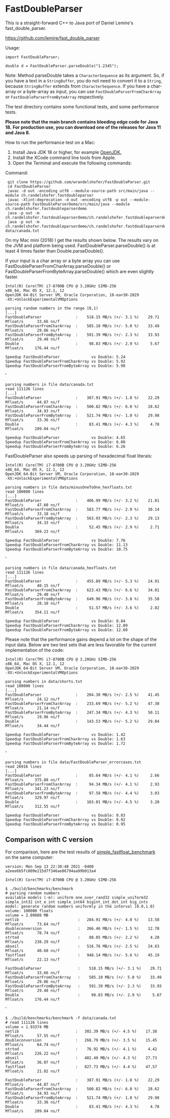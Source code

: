 # FastDoubleParser

This is a straight-forward C++ to Java port of Daniel Lemire's fast_double_parser.

https://github.com/lemire/fast_double_parser

Usage:

    import FastDoubleParser;

    double d = FastDoubleParser.parseDouble("1.2345");

Note: Method parseDouble takes a `CharacterSequence` as its argument. So, if you have a text in a `StringBuffer`, you do
not need to convert it to a `String`, because `StringBuffer` extends from `CharacterSequence`. If you have a char-array
or a byte-array as input, you can use `FastDoubleParserFromCharArray` or
`FastDoubleParserFromByteArray` respectively.

The test directory contains some functional tests, and some performance tests.

**Please note that the main branch contains bleeding edge code for Java 18.**
**For production use, you can download one of the releases for Java 11 and Java 8.**

How to run the performance test on a Mac:

1. Install Java JDK 18 or higher, for example [OpenJDK.](https://jdk.java.net/18/)
2. Install the XCode command line tools from Apple.
3. Open the Terminal and execute the following commands:

Command:

     git clone https://github.com/wrandelshofer/FastDoubleParser.git
     cd FastDoubleParser 
     javac -d out -encoding utf8 --module-source-path src/main/java --module ch.randelshofer.fastdoubleparser    
     javac -Xlint:deprecation -d out -encoding utf8 -p out --module-source-path FastDoubleParserDemo/src/main/java --module ch.randelshofer.fastdoubleparserdemo
     java -p out -m ch.randelshofer.fastdoubleparserdemo/ch.randelshofer.fastdoubleparserdemo.Main  
     java -p out -m ch.randelshofer.fastdoubleparserdemo/ch.randelshofer.fastdoubleparserdemo.Main data/canada.txt   

On my Mac mini (2018) I get the results shown below. The results vary on the JVM and platform being used.
FastDoubleParser.parseDouble() is at least 4 times faster than Double.parseDouble().

If your input is a char array or a byte array you can use FastDoubleParserFromCharArray.parseDouble() or
FastDoubleParserFromByteArray.parseDouble() which are even slightly faster.

    Intel(R) Core(TM) i7-8700B CPU @ 3.20GHz SIMD-256
    x86_64, Mac OS X, 12.1, 12
    OpenJDK 64-Bit Server VM, Oracle Corporation, 18-ea+30-2029
    -XX:+UnlockExperimentalVMOptions
    
    parsing random numbers in the range [0,1)
    [...]
    FastDoubleParser               :    518.15 MB/s (+/- 3.1 %)    29.71 Mfloat/s      33.66 ns/f
    FastDoubleParserFromCharArray  :    585.10 MB/s (+/- 5.0 %)    33.49 Mfloat/s      29.86 ns/f
    FastDoubleParserFromByteArray  :    591.39 MB/s (+/- 2.3 %)    33.93 Mfloat/s      29.48 ns/f
    Double                         :     98.83 MB/s (+/- 2.9 %)     5.67 Mfloat/s     176.44 ns/f
    
    Speedup FastDoubleParser              vs Double: 5.24
    Speedup FastDoubleParserFromCharArray vs Double: 5.92
    Speedup FastDoubleParserFromByteArray vs Double: 5.98

'

    parsing numbers in file data/canada.txt
    read 111126 lines
    [...]
    FastDoubleParser               :    387.91 MB/s (+/- 1.8 %)    22.29 Mfloat/s      44.87 ns/f
    FastDoubleParserFromCharArray  :    500.82 MB/s (+/- 6.0 %)    28.62 Mfloat/s      34.93 ns/f
    FastDoubleParserFromByteArray  :    521.74 MB/s (+/- 1.0 %)    29.98 Mfloat/s      33.36 ns/f
    Double                         :     83.41 MB/s (+/- 4.3 %)     4.78 Mfloat/s     209.04 ns/f
    
    Speedup FastDoubleParser              vs Double: 4.65
    Speedup FastDoubleParserFromCharArray vs Double: 6.00
    Speedup FastDoubleParserFromByteArray vs Double: 6.26

FastDoubleParser also speeds up parsing of hexadecimal float literals:

    Intel(R) Core(TM) i7-8700B CPU @ 3.20GHz SIMD-256
    x86_64, Mac OS X, 12.1, 12
    OpenJDK 64-Bit Server VM, Oracle Corporation, 18-ea+30-2029
    -XX:+UnlockExperimentalVMOptions

    parsing numbers in file data/minusOneToOne_hexfloats.txt
    read 100000 lines
    [...]
    FastDoubleParser               :    406.99 MB/s (+/- 3.2 %)    21.01 Mfloat/s      47.60 ns/f
    FastDoubleParserFromCharArray  :    583.77 MB/s (+/- 2.9 %)    30.14 Mfloat/s      33.18 ns/f
    FastDoubleParserFromByteArray  :    563.93 MB/s (+/- 2.3 %)    29.13 Mfloat/s      34.33 ns/f
    Double                         :     52.45 MB/s (+/- 2.9 %)     2.71 Mfloat/s     369.23 ns/f
    
    Speedup FastDoubleParser              vs Double: 7.76
    Speedup FastDoubleParserFromCharArray vs Double: 11.13
    Speedup FastDoubleParserFromByteArray vs Double: 10.75
'

    parsing numbers in file data/canada_hexfloats.txt
    read 111126 lines
    [...]
    FastDoubleParser               :    455.89 MB/s (+/- 5.3 %)    24.91 Mfloat/s      40.15 ns/f
    FastDoubleParserFromCharArray  :    623.43 MB/s (+/- 6.6 %)    34.01 Mfloat/s      29.40 ns/f
    FastDoubleParserFromByteArray  :    649.96 MB/s (+/- 3.8 %)    35.58 Mfloat/s      28.10 ns/f
    Double                         :     51.57 MB/s (+/- 3.6 %)     2.82 Mfloat/s     354.11 ns/f
    
    Speedup FastDoubleParser              vs Double: 8.84
    Speedup FastDoubleParserFromCharArray vs Double: 12.09
    Speedup FastDoubleParserFromByteArray vs Double: 12.60

Please note that the performance gains depend a lot on the shape of the input data. Below are two test sets that are
less favorable for the current implementation of the code:

    Intel(R) Core(TM) i7-8700B CPU @ 3.20GHz SIMD-256
    x86_64, Mac OS X, 12.1, 12
    OpenJDK 64-Bit Server VM, Oracle Corporation, 18-ea+30-2029
    -XX:+UnlockExperimentalVMOptions

    parsing numbers in data/shorts.txt
    read 100000 lines
    [...]
    FastDoubleParser               :    204.30 MB/s (+/- 2.5 %)    41.45 Mfloat/s      24.12 ns/f
    FastDoubleParserFromCharArray  :    233.69 MB/s (+/- 5.2 %)    47.30 Mfloat/s      21.14 ns/f
    FastDoubleParserFromByteArray  :    247.34 MB/s (+/- 4.3 %)    50.11 Mfloat/s      19.96 ns/f
    Double                         :    143.53 MB/s (+/- 5.2 %)    29.04 Mfloat/s      34.44 ns/f
    
    Speedup FastDoubleParser              vs Double: 1.42
    Speedup FastDoubleParserFromCharArray vs Double: 1.63
    Speedup FastDoubleParserFromByteArray vs Double: 1.72

'

    parsing numbers in file data/FastDoubleParser_errorcases.txt
    read 26916 lines
    [...]
    FastDoubleParser               :     85.64 MB/s (+/- 4.1 %)     2.66 Mfloat/s     375.80 ns/f
    FastDoubleParserFromCharArray  :     94.34 MB/s (+/- 4.1 %)     2.93 Mfloat/s     341.23 ns/f
    FastDoubleParserFromByteArray  :     97.58 MB/s (+/- 4.4 %)     3.03 Mfloat/s     329.97 ns/f
    Double                         :    103.01 MB/s (+/- 4.5 %)     3.20 Mfloat/s     312.55 ns/f
    
    Speedup FastDoubleParser              vs Double: 0.83
    Speedup FastDoubleParserFromCharArray vs Double: 0.92
    Speedup FastDoubleParserFromByteArray vs Double: 0.95

## Comparison with C version

For comparison, here are the test results
of [simple_fastfloat_benchmark](https://github.com/lemire/simple_fastfloat_benchmark)  
on the same computer:

    version: Mon Sep 13 22:30:48 2021 -0400 a2eee6b5fc009e215d7f346ae86794aa99b013a4

    Intel(R) Core(TM) i7-8700B CPU @ 3.20GHz SIMD-256

    $ ./build/benchmarks/benchmark
    # parsing random numbers
    available models (-m): uniform one_over_rand32 simple_uniform32 simple_int32 int_e_int simple_int64 bigint_int_dot_int big_ints
    model: generate random numbers uniformly in the interval [0.0,1.0]
    volume: 100000 floats
    volume = 2.09808 MB
    netlib                          :   284.91 MB/s (+/- 4.0 %)    13.58 Mfloat/s      73.64 ns/f
    doubleconversion                :   266.46 MB/s (+/- 1.5 %)    12.70 Mfloat/s      78.74 ns/f
    strtod                          :    88.05 MB/s (+/- 2.2 %)     4.20 Mfloat/s     238.29 ns/f
    abseil                          :   516.76 MB/s (+/- 2.5 %)    24.63 Mfloat/s      40.60 ns/f
    fastfloat                       :   948.14 MB/s (+/- 5.6 %)    45.19 Mfloat/s      22.13 ns/f

    FastDoubleParser                :    518.15 MB/s (+/- 3.1 %)    29.71 Mfloat/s      33.66 ns/f
    FastDoubleParserFromCharArray   :    585.10 MB/s (+/- 5.0 %)    33.49 Mfloat/s      29.86 ns/f
    FastDoubleParserFromByteArray   :    591.39 MB/s (+/- 2.3 %)    33.93 Mfloat/s      29.48 ns/f
    Double                          :     98.83 MB/s (+/- 2.9 %)     5.67 Mfloat/s     176.44 ns/f

'

    $ ./build/benchmarks/benchmark -f data/canada.txt
    # read 111126 lines
    volume = 1.93374 MB
    netlib                         :   302.39 MB/s (+/- 4.5 %)    17.38 Mfloat/s      57.55 ns/f
    doubleconversion               :   268.79 MB/s (+/- 3.5 %)    15.45 Mfloat/s      64.74 ns/f
    strtod                         :    76.92 MB/s (+/- 4.1 %)     4.42 Mfloat/s     226.22 ns/f
    abseil                         :   482.49 MB/s (+/- 4.3 %)    27.73 Mfloat/s      36.07 ns/f
    fastfloat                      :   827.73 MB/s (+/- 4.4 %)    47.57 Mfloat/s      21.02 ns/f 

    FastDoubleParser               :    387.91 MB/s (+/- 1.8 %)    22.29 Mfloat/s      44.87 ns/f
    FastDoubleParserFromCharArray  :    500.82 MB/s (+/- 6.0 %)    28.62 Mfloat/s      34.93 ns/f
    FastDoubleParserFromByteArray  :    521.74 MB/s (+/- 1.0 %)    29.98 Mfloat/s      33.36 ns/f
    Double                         :     83.41 MB/s (+/- 4.3 %)     4.78 Mfloat/s     209.04 ns/f
